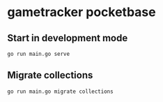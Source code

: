 # gametracker pocketbase

## Start in development mode

```shell
go run main.go serve
```

## Migrate collections

```shell
go run main.go migrate collections
```
